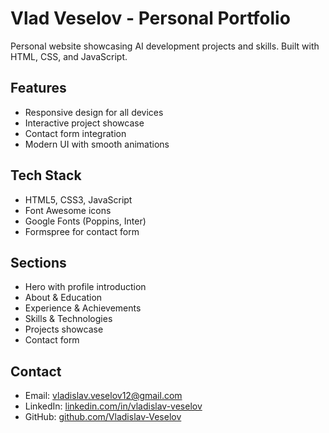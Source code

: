 # Vlad Veselov - Personal Portfolio

Personal website showcasing AI development projects and skills. Built with HTML, CSS, and JavaScript.

## Features

- Responsive design for all devices
- Interactive project showcase
- Contact form integration
- Modern UI with smooth animations

## Tech Stack

- HTML5, CSS3, JavaScript
- Font Awesome icons
- Google Fonts (Poppins, Inter)
- Formspree for contact form

## Sections

- Hero with profile introduction
- About & Education
- Experience & Achievements  
- Skills & Technologies
- Projects showcase
- Contact form

## Contact

- Email: vladislav.veselov12@gmail.com
- LinkedIn: [linkedin.com/in/vladislav-veselov](https://linkedin.com/in/vladislav-veselov)
- GitHub: [github.com/Vladislav-Veselov](https://github.com/Vladislav-Veselov)
